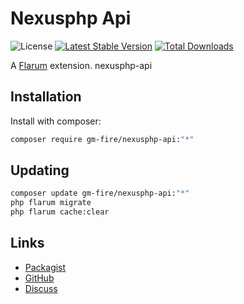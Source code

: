 # Nexusphp Api

![License](https://img.shields.io/badge/license-MIT-blue.svg) [![Latest Stable Version](https://img.shields.io/packagist/v/gm-fire/nexusphp-api.svg)](https://packagist.org/packages/gm-fire/nexusphp-api) [![Total Downloads](https://img.shields.io/packagist/dt/gm-fire/nexusphp-api.svg)](https://packagist.org/packages/gm-fire/nexusphp-api)

A [Flarum](http://flarum.org) extension. nexusphp-api

## Installation

Install with composer:

```sh
composer require gm-fire/nexusphp-api:"*"
```

## Updating

```sh
composer update gm-fire/nexusphp-api:"*"
php flarum migrate
php flarum cache:clear
```

## Links

- [Packagist](https://packagist.org/packages/gm-fire/nexusphp-api)
- [GitHub](https://github.com/gm-fire/nexusphp-api)
- [Discuss](https://discuss.flarum.org/d/PUT_DISCUSS_SLUG_HERE)
